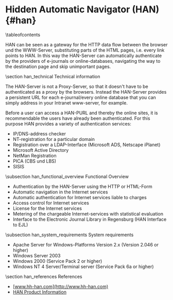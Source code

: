 Hidden Automatic Navigator (HAN)    {#han}
==========================

\tableofcontents

HAN can be seen as a gateway for the HTTP data flow between the browser und the WWW-Server, substituting parts of the HTML pages, i.e. every link points to HAN. In this way the HAN-Server can automatically authenticate by the providers of e-journals or online-databases, navigating the way to the destination page and skip unimportant pages.

\section han_technical Technical information

The HAN-Server is not a Proxy-Server, so that it doesn't have to be authenticated as a proxy by the browsers. Instead the HAN-Server provides a persistent URL for each e-journal/every online database that you can simply address in your Intranet www-server, for example.

Before a user can access a HAN-PURL and thereby the online sites, it is recommendable the users have already been authenticated. For this purpose HAN provides a variety of authentication services:

  - IP/DNS-address checker
  - NT-registration for a particular domain
  - Registration over a LDAP-Interface (Microsoft ADS, Netscape iPlanet)
  - Microsoft Active Directory
  - NetMan Registration
  - PICA (CBS und LBS)
  - SISIS

\subsection han_functional_overview Functional Overview

  - Authentication by the HAN-Server using the HTTP or HTML-Form
  - Automatic navigation in the Internet services
  - Automatic authentication for Internet services liable to charges
  - Access control for Internet services
  - License for the Internet services
  - Metering of the chargeable Internet-services with statistical evaluation
  - Interface to the Electronic Journal Library in Regensburg (HAN Interface to EJL)

\subsection han_system_requirements System requirements

  - Apache Server for Windows-Platforms Version 2.x (Version 2.046 or higher)
  - Windows Server 2003
  - Windows 2000 (Service Pack 2 or higher)
  - Windows NT 4 Server/Terminal server (Service Pack 6a or higher)

\section han_references References

  - [www.hh-han.com](http://www.hh-han.com)
  - [HAN Product Information](http://www.hh-software.com/hh2003/index.cfm/ly/0/0/HAN100/0/50,HAN100/0$.cfm)

